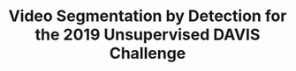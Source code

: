 ---
title: "Video Segmentation by Detection for the 2019 Unsupervised DAVIS Challenge"
year: 2019
pdf_url: "publications/2019/zhao_davis19_cvpr.pdf"
category: "vision"
author_list: "Zhao Yang, Qiang Wang, Song Bai, Weiming Hu, Philip H.S. Torr"
grant: "MURI"
pub_in: "The 2019 DAVIS Challenge on Video Object Segmentation - CVPR Workshops 2019"
---